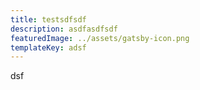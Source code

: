 ```yaml
---
title: testsdfsdf
description: asdfasdfsdf
featuredImage: ../assets/gatsby-icon.png
templateKey: adsf
---
```

dsf